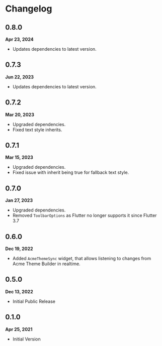 # Changelog
## 0.8.0
**Apr 23, 2024**
- Updates dependencies to latest version.

## 0.7.3
**Jun 22, 2023**
- Updates dependencies to latest version.

## 0.7.2
**Mar 20, 2023**
- Upgraded dependencies.
- Fixed text style inherits.

## 0.7.1
**Mar 15, 2023**
- Upgraded dependencies.
- Fixed issue with inherit being true for fallback text style.

## 0.7.0
**Jan 27, 2023**
- Upgraded dependencies.
- Removed `ToolbarOptions` as Flutter no longer supports it since Flutter 3.7

## 0.6.0
**Dec 19, 2022**
- Added `AcmeThemeSync` widget, that allows listening to changes from Acme Theme Builder in realtime.

## 0.5.0
**Dec 13, 2022**
- Initial Public Release

## 0.1.0
**Apr 25, 2021**
- Initial Version